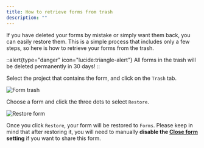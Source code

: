 ```yaml
---
title: How to retrieve forms from trash
description: ""
---
```


If you have deleted your forms by mistake or simply want them back, you can easily restore them. This is a simple process that includes only a few steps, so here is how to retrieve your forms from the trash.

::alert{type="danger" icon="lucide:triangle-alert"}
  All forms in the trash will be deleted permanently in 30 days!
::

Select the project that contains the form, and click on the <code>Trash</code> tab.

<img
  src="/images/form-trash.png"
  alt="Form trash"
/>

Choose a form and click the three dots to select <code>Restore</code>.

<img
  src="/images/form-trash-restore.png"
  alt="Restore form"
/>

Once you click <code>Restore</code>, your form will be restored to <code>Forms</code>. Please keep in mind that after restoring it, you will need to manually **disable the [Close form](/features/form-settings#close-form) setting** if you want to share this form.